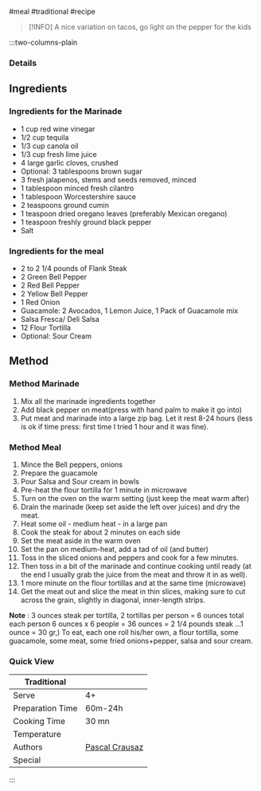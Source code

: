 #meal #traditional #recipe

> [!INFO]
> A nice variation on tacos, go light on the pepper for the kids

:::two-columns-plain

### Details
## Ingredients

### Ingredients for the Marinade

- 1 cup red wine vinegar
- 1/2 cup tequila
- 1/3 cup canola oil
- 1/3 cup fresh lime juice
- 4 large garlic cloves, crushed
- Optional: 3 tablespoons brown sugar
- 3 fresh jalapenos, stems and seeds removed, minced
- 1 tablespoon minced fresh cilantro
- 1 tablespoon Worcestershire sauce
- 2 teaspoons ground cumin
- 1 teaspoon dried oregano leaves (preferably Mexican oregano)
- 1 teaspoon freshly ground black pepper
- Salt

### Ingredients for the meal

- 2 to 2 1/4 pounds of Flank Steak
- 2 Green Bell Pepper
- 2 Red Bell Pepper
- 2 Yellow Bell Pepper
- 1 Red Onion
- Guacamole: 2 Avocados, 1 Lemon Juice, 1 Pack of Guacamole mix
- Salsa Fresca/ Deli Salsa
- 12 Flour Tortilla
- Optional: Sour Cream


## Method

### Method Marinade

1. Mix all the marinade ingredients together
2. Add black pepper on meat(press with hand palm to make it go into)
3. Put meat and marinade into a large zip bag. Let it rest 8-24 hours (less is ok if time press: first time I tried 1 hour and it was fine).

### Method Meal

1. Mince the Bell peppers, onions
2. Prepare the guacamole
3. Pour Salsa and Sour cream in bowls
4. Pre-heat the flour tortilla for 1 minute in microwave
5. Turn on the oven on the warm setting (just keep the meat warm after)
6. Drain the marinade (keep set aside the left over juices) and dry the meat.
7. Heat some oil - medium heat - in a large pan
8. Cook the steak for about 2 minutes on each side
9. Set the meat aside in the warm oven
10. Set the pan on medium-heat, add a tad of oil (and butter)
11. Toss in the sliced onions and peppers and cook for a few minutes.
12. Then toss in a bit of the marinade and continue cooking until ready (at the end I usually grab the juice from the meat and throw it in as well).
13. 1 more minute on the flour tortillas and at the same time (microwave)
14. Get the meat out and slice the meat in thin slices, making sure to cut across the grain, slightly in diagonal, inner-length strips.

**Note** : 3 ounces steak per tortilla, 2 tortillas per person = 6 ounces total each person 6 ounces x 6 people = 36 ounces = 2 1/4 pounds steak ...1 ounce = 30 gr,) To eat, each one roll his/her own, a flour tortilla, some guacamole, some meat, some fried onions+pepper, salsa and sour cream.



### Quick View
| Traditional      |                                                |
| ---------------- | ---------------------------------------------- |
| Serve            | 4+                                             |
| Preparation Time | 60m-24h                                        |
| Cooking Time     | 30 mn                                          |
| Temperature      |                                                |
| Authors          | [Pascal Crausaz](mailto:pascal@askpascal.com)  |
| Special          |                                                |

:::


